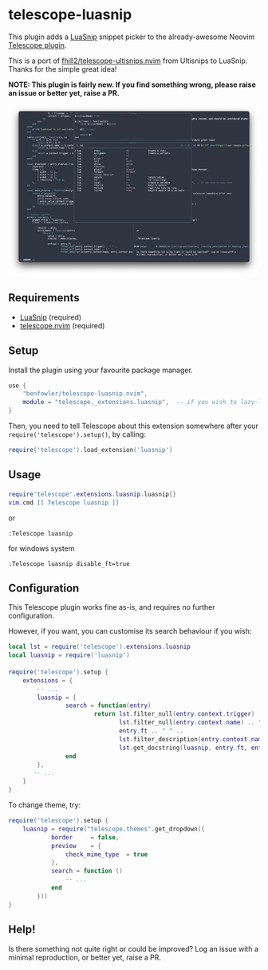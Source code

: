# telescope-luasnip

This plugin adds a [LuaSnip](https://github.com/L3MON4D3/LuaSnip) snippet picker to the already-awesome Neovim [Telescope plugin](https://github.com/nvim-telescope/telescope.nvim).

This is a port of [fhill2/telescope-ultisnips.nvim](https://github.com/fhill2/telescope-ultisnips.nvim) from Ultisnips to LuaSnip.  Thanks for the simple great idea!

**NOTE: This plugin is fairly new. If you find something wrong, please raise an issue or better yet, raise a PR.**

![telescope-luasnip.nvim in action](screenshot.png)

## Requirements

- [LuaSnip](https://github.com/L3MON4D3/LuaSnip) (required)
- [telescope.nvim](https://github.com/nvim-telescope/telescope.nvim) (required)

## Setup

Install the plugin using your favourite package manager.

```lua
use {
    "benfowler/telescope-luasnip.nvim",
    module = "telescope._extensions.luasnip",  -- if you wish to lazy-load
}
```

Then, you need to tell Telescope about this extension somewhere after your
`require('telescope').setup()`, by calling:

```lua
require('telescope').load_extension('luasnip')
```

## Usage

```lua
require'telescope'.extensions.luasnip.luasnip{}
vim.cmd [[ Telescope luasnip ]]
```

or

```vim
:Telescope luasnip
```
for windows system

```vim
:Telescope luasnip disable_ft=true
```

## Configuration

This Telescope plugin works fine as-is, and requires no further configuration.

However, if you want, you can customise its search behaviour if you wish:

```lua
local lst = require('telescope').extensions.luasnip
local luasnip = require('luasnip')

require('telescope').setup {
    extensions = {
        -- ...
        luasnip = {
                search = function(entry)
                        return lst.filter_null(entry.context.trigger) .. " " ..
                               lst.filter_null(entry.context.name) .. " " ..
                               entry.ft .. " " ..
                               lst.filter_description(entry.context.name, entry.context.description) ..
                               lst.get_docstring(luasnip, entry.ft, entry.context)[1]
                end
        },
       -- ...
    }
}
```

To change theme, try:
```lua
require('telescope').setup {
    luasnip = require("telescope.themes".get_dropdown({
            border     = false,
            preview    = { 
                check_mime_type  = true
            },
            search = function ()
                -- ... 
            end
        }))
}
```

## Help!

Is there something not quite right or could be improved?  Log an issue with a
minimal reproduction, or better yet, raise a PR.

